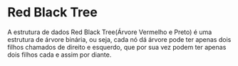 # Red Black Tree 

A estrutura de dados Red Black Tree(Árvore Vermelho e Preto) é uma estrutura de árvore binária, ou seja, cada nó dá árvore pode ter apenas dois filhos chamados de direito e esquerdo, que por sua vez podem ter apenas dois filhos cada e assim por diante.
